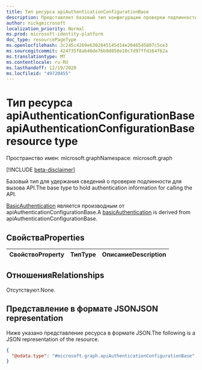 ```yaml
---
title: Тип ресурса apiAuthenticationConfigurationBase
description: Представляет базовый тип конфигурации проверки подлинности, используемой для вызова API.
author: nickgmicrosoft
localization_priority: Normal
ms.prod: microsoft-identity-platform
doc_type: resourcePageType
ms.openlocfilehash: 3c245c4269e6302845145d14e2046545807c5ce3
ms.sourcegitcommit: 424735f8ab46de76b9d850e10c7d97ffd164f62a
ms.translationtype: MT
ms.contentlocale: ru-RU
ms.lasthandoff: 12/19/2020
ms.locfileid: "49720455"
---
```

# <a name="apiauthenticationconfigurationbase-resource-type"></a><span data-ttu-id="9c904-103">Тип ресурса apiAuthenticationConfigurationBase</span><span class="sxs-lookup"><span data-stu-id="9c904-103">apiAuthenticationConfigurationBase resource type</span></span>

<span data-ttu-id="9c904-104">Пространство имен: microsoft.graph</span><span class="sxs-lookup"><span data-stu-id="9c904-104">Namespace: microsoft.graph</span></span>

[!INCLUDE [beta-disclaimer](../../includes/beta-disclaimer.md)]

<span data-ttu-id="9c904-105">Базовый тип для удержания сведений о проверке подлинности для вызова API.</span><span class="sxs-lookup"><span data-stu-id="9c904-105">The base type to hold authentication information for calling the API.</span></span>

<span data-ttu-id="9c904-106">[BasicAuthentication](basicauthentication.md) является производным от apiAuthenticationConfigurationBase.</span><span class="sxs-lookup"><span data-stu-id="9c904-106">A [basicAuthentication](basicauthentication.md) is derived from apiAuthenticationConfigurationBase.</span></span>

## <a name="properties"></a><span data-ttu-id="9c904-107">Свойства</span><span class="sxs-lookup"><span data-stu-id="9c904-107">Properties</span></span>

|<span data-ttu-id="9c904-108">Свойство</span><span class="sxs-lookup"><span data-stu-id="9c904-108">Property</span></span>|<span data-ttu-id="9c904-109">Тип</span><span class="sxs-lookup"><span data-stu-id="9c904-109">Type</span></span>|<span data-ttu-id="9c904-110">Описание</span><span class="sxs-lookup"><span data-stu-id="9c904-110">Description</span></span>|
|:---|:---|:---|

## <a name="relationships"></a><span data-ttu-id="9c904-111">Отношения</span><span class="sxs-lookup"><span data-stu-id="9c904-111">Relationships</span></span>

<span data-ttu-id="9c904-112">Отсутствуют.</span><span class="sxs-lookup"><span data-stu-id="9c904-112">None.</span></span>

## <a name="json-representation"></a><span data-ttu-id="9c904-113">Представление в формате JSON</span><span class="sxs-lookup"><span data-stu-id="9c904-113">JSON representation</span></span>

<span data-ttu-id="9c904-114">Ниже указано представление ресурса в формате JSON.</span><span class="sxs-lookup"><span data-stu-id="9c904-114">The following is a JSON representation of the resource.</span></span>
<!-- {
  "blockType": "resource",
  "@odata.type": "microsoft.graph.apiAuthenticationConfigurationBase"
}
-->

``` json
{
  "@odata.type": "#microsoft.graph.apiAuthenticationConfigurationBase"
}
```
